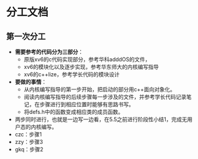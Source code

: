 # 分工文档

## 第一次分工
- **需要参考的代码分为三部分**：
    - 原版xv6的c代码实现部分，参考华科adddOS的文件，
    - xv6的模块化以及逐步实现，参考华东师大的内核编写指导
    - xv6的c++lize，参考学长代码的模块设计
- **要做的事情**：
    - 从内核编写指导的第一步开始，把启动的部分用c++面向对象化。
    - 阅读内核编写指导的后续步骤每一步涉及的文件，并参考学长代码记录笔记，在步骤进行到相应位置时能够有思路书写。
    - 将defs.h中的函数变成相应类的成员函数。
- 两步同时进行，也就是一边写一边看，在5.5之前进行阶段性小结1，完成无用户态的内核编写。
- czc：步骤1
- zzy：步骤3
- gkq：步骤2